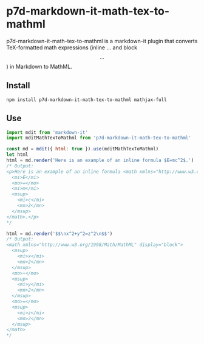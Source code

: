 # p7d-markdown-it-math-tex-to-mathml

p7d-markdown-it-math-tex-to-mathml is a markdown-it plugin that converts TeX-formatted math expressions (inline $...$ and block $$...$$) in Markdown to MathML.


## Install

```
npm install p7d-markdown-it-math-tex-to-mathml mathjax-full
```

## Use

```js
import mdit from 'markdown-it'
import mditMathTexToMathml from 'p7d-markdown-it-math-tex-to-mathml'

const md = mdit({ html: true }).use(mditMathTexToMathml)
let html
html = md.render('Here is an example of an inline formula $E=mc^2$.')
/* Output:
<p>Here is an example of an inline formula <math xmlns="http://www.w3.org/1998/Math/MathML">
  <mi>E</mi>
  <mo>=</mo>
  <mi>m</mi>
  <msup>
    <mi>c</mi>
    <mn>2</mn>
  </msup>
</math>.</p>
*/

html = md.render('$$\nx^2+y^2=z^2\n$$')
/* Output:
<math xmlns="http://www.w3.org/1998/Math/MathML" display="block">
  <msup>
    <mi>x</mi>
    <mn>2</mn>
  </msup>
  <mo>+</mo>
  <msup>
    <mi>y</mi>
    <mn>2</mn>
  </msup>
  <mo>=</mo>
  <msup>
    <mi>z</mi>
    <mn>2</mn>
  </msup>
</math>
*/
```
